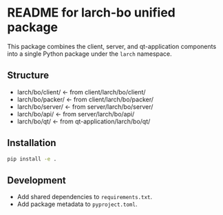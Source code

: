 # README for larch-bo unified package

This package combines the client, server, and qt-application components into a single Python package under the `larch` namespace.

## Structure
- larch/bo/client/      ← from client/larch/bo/client/
- larch/bo/packer/      ← from client/larch/bo/packer/
- larch/bo/server/      ← from server/larch/bo/server/
- larch/bo/api/         ← from server/larch/bo/api/
- larch/bo/qt/          ← from qt-application/larch/bo/qt/

## Installation

```sh
pip install -e .
```

## Development
- Add shared dependencies to `requirements.txt`.
- Add package metadata to `pyproject.toml`.
